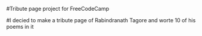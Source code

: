 #Tribute page project for FreeCodeCamp

#I decied to make a tribute page of Rabindranath Tagore and worte 10 of his poems in it
